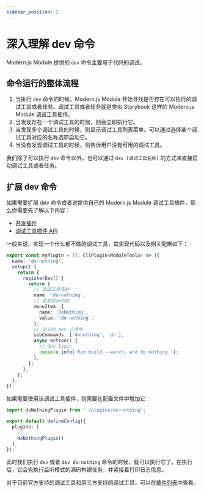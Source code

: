 ```yaml
---
sidebar_position: 2
---
```


# 深入理解 dev 命令

Modern.js Module 提供的 `dev` 命令主要用于代码的调试。

## 命令运行的整体流程

1. 当执行 `dev` 命令的时候，Modern.js Module 开始寻找是否存在可以执行的调试工具或者任务。调试工具或者任务就是类似 Storybook 这样的 Modern.js Module 调试工具插件。
2. 当发现存在一个调试工具的时候，则会立即执行它。
3. 当发现多个调试工具的时候，则显示调试工具列表菜单。可以通过选择某个调试工具对应的名称选项启动它。
4. 当没有发现调试工具的时候，则告诉用户没有可用的调试工具。

我们除了可以执行 `dev` 命令以外，也可以通过 `dev [调试工具名称]` 的方式来直接启动调试工具或者任务。

## 扩展 dev 命令

如果需要扩展 dev 命令或者说提供自己的 Modern.js Module 调试工具插件，那么你需要先了解以下内容：

* [开发插件](plugins/guide/getting-started)
* [调试工具插件 API](/api/plugin-api/plugin-hooks#调试钩子)

一般来说，实现一个什么都不做的调试工具，其实现代码以及相关配置如下：

```ts do-nothing.ts
export const myPlugin = (): CliPlugin<ModuleTools> => ({
  name: 'do-nothing',
  setup() {
    return {
      registerDev() {
        return {
          // 调试工具名称
          name: 'do-nothing',
          // 菜单显示内容
          menuItem: {
            name: 'DoNothing',
            value: 'do-nothing',
          },
          // 定义的 dev 子命令
          subCommands: ['donothing', 'dn'],
          async action() {
            // dev logic
            console.info('Run build --watch, and do nothing.');
          },
        };
      },
    };
  },
});
```

如果需要使用该调试工具插件，则需要在配置文件中增加它：

```ts
import doNothingPlugin from './plugins/do-nothing';

export default defineConfig({
  plugins: [
    //..
    doNothingPlugin()
  ],
});
```

此时我们执行 `dev` 或者 `dev do-nothing` 命令的时候，就可以执行它了。在执行后，它会先执行监听模式的源码构建任务，并紧接着打印日志信息。

对于目前官方支持的调试工具和第三方支持的调试工具，可以在[插件列表](plugins/official-list/overview)中查看。
